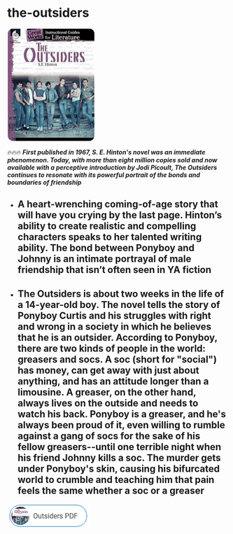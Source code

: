 # the-outsiders

<img src="https://github.com/AmaniSpian/the-outsiders/blob/main/out.png"/>

🔥🔥🔥 ***First published in 1967, S. E. Hinton's novel was an immediate phenomenon. Today, with more than eight million copies sold and now available with a perceptive introduction by Jodi Picoult, The Outsiders continues to resonate with its powerful portrait of the bonds and boundaries of friendship***

+  ## **A heart-wrenching coming-of-age story that will have you crying by the last page. Hinton’s ability to create realistic and compelling characters speaks to her talented writing ability. The bond between Ponyboy and Johnny is an intimate portrayal of male friendship that isn’t often seen in YA fiction**

+  ## **The Outsiders is about two weeks in the life of a 14-year-old boy. The novel tells the story of Ponyboy Curtis and his struggles with right and wrong in a society in which he believes that he is an outsider. According to Ponyboy, there are two kinds of people in the world: greasers and socs. A soc (short for "social") has money, can get away with just about anything, and has an attitude longer than a limousine. A greaser, on the other hand, always lives on the outside and needs to watch his back. Ponyboy is a greaser, and he's always been proud of it, even willing to rumble against a gang of socs for the sake of his fellow greasers--until one terrible night when his friend Johnny kills a soc. The murder gets under Ponyboy's skin, causing his bifurcated world to crumble and teaching him that pain feels the same whether a soc or a greaser**

<img src="https://github.com/AmaniSpian/the-outsiders/blob/main/dl.png"/>
